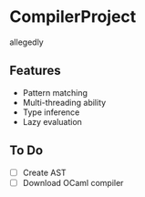 # CompilerProject
allegedly

## Features
- Pattern matching
- Multi-threading ability
- Type inference
- Lazy evaluation

## To Do
- [ ] Create AST
- [ ] Download OCaml compiler

